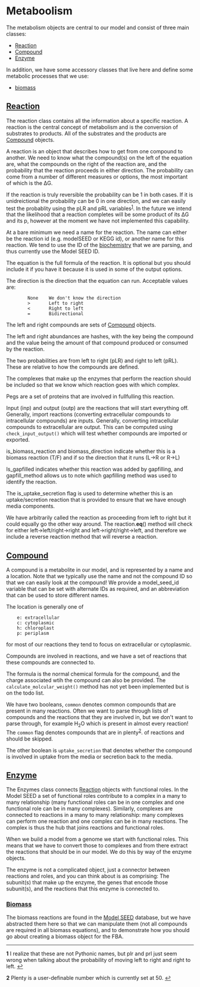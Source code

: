 # Metaboolism

The metabolism objects are central to our model and consist of three main classes:

* [Reaction](#reaction)
* [Compound](#compound) 
* [Enzyme](#enzyme)

In addition, we have some accessory classes that live here and define some metabolic processes that we use:

* [biomass](#biomass)

## [Reaction](reaction.py)

The reaction class contains all the information about a specific reaction. A reaction is the central concept of metabolism and is
the conversion of substrates to products. All of the substrates and the products are [Compound](Compound.py) objects.

A reaction is an object that describes how to get from one compound to another. We need to know what the compound(s) on
the left of the equation are, what the compounds on the right of the reaction are, and the probability that the reaction
proceeds in either direction. The probability can come from a number of different measures or options, the most
important of which is the &Delta;G.

If the reaction is truly reversible the probability can be 1 in both cases. If it is unidreictional the probability can
be 0 in one direction, and we can easily test the probablity using the pLR and pRL variables<sup id="a1">[1](#f1)</sup>.
In the future we intend that the likelihood that a reaction completes will be some product of its &Delta;G and its p,
however at the moment we have not implemented this capability.

At a bare minimum we need a name for the reaction. The name can either be the reaction id (e.g. modelSEED or KEGG id), 
or another name for this reaction. We tend to use the ID of the [biochemistry](../Biochemistry) that we are parsing,
and thus currently use the Model SEED ID.

The equation is the full formula of the reaction. It is optional but you should include it if you have it because it is
used in some of the output options.

The direction is the direction that the equation can run. Acceptable values are:

```
        None    We don't know the direction
        >       Left to right
        <       Right to left
        =       Bidirectional
```


The left and right compounds are sets of [Compound](compound.py) objects.

The left and right abundances are hashes, with the key being the compound and the value being the amount of that
compound produced or consumed by the reaction.

The two probabilities are from left to right (pLR) and right to left (pRL). These are relative to how the compounds are
defined.

The complexes that make up the enzymes that perform the reaction should be included so that we know which reaction goes
with which complex.

Pegs are a set of proteins that are involved in fullfulling this reaction.

Input (inp) and output (outp) are the reactions that will start everything off. Generally, import reactions (converting
extracellular compounds to intracellular compounds) are inputs. Generally, converting intracellular compounds to
extracellular are output. This can be computed using `check_input_output()` which will test whether compounds are
imported or exported.

is_biomass_reaction and biomass_direction indicate whether this is a biomass reaction (T/F) and if so the direction that
it runs (L->R or R->L)

Is_gapfilled indicates whether this reaction was added by gapfilling, and gapfill_method allows us to note which
gapfilling method was used to identify the reaction.

The is_uptake_secretion flag is used to determine whether this is an uptake/secretion reaction that is provided to
ensure that we have enough media components.

We have arbitrarily called the reaction as proceeding from left to right but it could equally go the other way around.
The reaction.__eq__() method will check for either left->left/right->right and  left->right/right->left, and therefore
we include a reverse reaction method that will reverse a reaction.


## [Compound](compound.py)

A compound is a metabolite in our model, and is represented by a name and a location. Note that we typically use the
name and not the compound ID so that we can easily look at the compound! We provide a model_seed_id variable that
can be set with alternate IDs as required, and an abbreviation that can be used to store different names.

The location is generally one of

```
    e: extracellular
    c: cytoplasmic
    h: chloroplast
    p: periplasm
```

for most of our reactions they tend to focus on extracellular or cytoplasmic.


Compounds are involved in reactions, and we have a set of reactions that these compounds are connected to.

The formula is the normal chemical formula for the compound, and the charge associated wtih the compound can also be 
provided. The `calculate_molcular_weight()` method has not yet been implemented but is on the todo list. 

We have two booleans, `common` denotes common compounds that are present in many reactions. Often we want to parse
through lists of compounds and the reactions that they are involved in, but we don't want to parse through, for example
H<sub>2</sub>O which is present in almost every reaction! The `common` flag denotes compounds that are in 
plenty<sup id="a2">[2](#f2)</sup>. of reactions and should be skipped.

The other boolean is `uptake_secretion` that denotes whether the compound is involved in uptake from the media or
secretion back to the media.


## [Enzyme](enzyme.py)

The Enzymes class connects [Reaction](reaction.py) objects with functional roles. In the Model SEED  a set of 
functional roles contribute to a complex in a many to many relationship (many functional roles can be in one complex and
one functional role can be in many complexes). Similarly, complexes are connected to reactions in a many to many 
relationship: many complexes can perform one reaction and one complex can be in many reactions. The complex is thus the
hub that joins reactions and functional roles.

When we build a model from a genome we start with functional roles. This means that we have to convert those to 
complexes and from there extract the reactions that should be in our model. We do this by way of the enzyme objects.

The enzyme is not a complicated object, just a connector between reactions and roles, and you can think about is as 
comprising: The subunit(s) that make up the enzyme, the genes that encode those subunit(s), and  the reactions that
this enzyme is connected to.


### [Biomass](biomass.py)

The biomass reactions are found in the [Model SEED](Biochmistry/ModelSEEDDatabase/Templates) database, but we have 
abstracted them here so that we can manipulate them (not all compounds are required in all biomass equations), and 
to demonstrate how you should go about creating a biomass object for the FBA.

---



<b id="f1">1</b> I realize that these are not Pythonic names, but plr and prl just seem wrong when talking about the
probability of moving left to right and right to left. [↩](#a1)

<b id="f2">2</b> Plenty is a user-definable number which is currently set at 50. [↩](#a2)